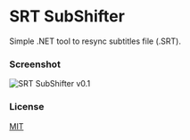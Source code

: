 # SRT SubShifter
Simple .NET tool to resync subtitles file (.SRT).

### Screenshot

![SRT SubShifter v0.1](https://i.imgur.com/5whUyC2.png)

### License

[MIT](LICENSE)
